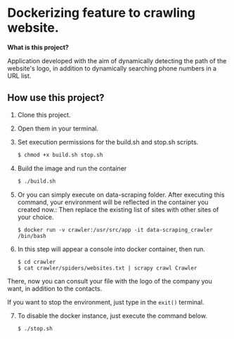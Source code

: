 # Dockerizing feature to crawling website.

**What is this project?**

Application developed with the aim of dynamically detecting the path of the website's logo, in addition to dynamically searching phone numbers in a URL list.

## How use this project?

1. Clone this project.
2. Open them in your terminal.
3. Set execution permissions for the build.sh and stop.sh scripts.
    ```sh
   $ chmod +x build.sh stop.sh
   ```
4. Build the image and run the container

    ```sh
    $ ./build.sh
    ```

4. Or you can simply execute on data-scraping folder. 
    After executing this command, your environment will be reflected in the container you created now.:
    Then replace the existing list of sites with other sites of your choice.
    
    ```
    $ docker run -v crawler:/usr/src/app -it data-scraping_crawler /bin/bash
    ```

5. In this step will appear a console into docker container, then run.

    ```
    $ cd crawler
    $ cat crawler/spiders/websites.txt | scrapy crawl Crawler
    ```
    
There, now you can consult your file with the logo of the company you want, in addition to the contacts.

 If you want to stop the environment, just type in the ```exit()``` terminal.

7. To disable the docker instance, just execute the command below.

    ```sh
    $ ./stop.sh
    ```
   